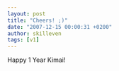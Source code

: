 ```yaml
---
layout: post
title: "Cheers! ;)"
date: "2007-12-15 00:00:31 +0200"
author: skilleven
tags: [v1]
---
```


Happy 1 Year Kimai!
